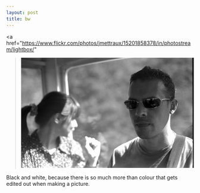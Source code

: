 ```yaml
---
layout: post
title: bw
---
```


<a
  href="https://www.flickr.com/photos/jmettraux/15201858378/in/photostream/lightbox/"
><img
  class="single"
  src="/images/bw.jpg"
/></a>

Black and white, because there is so much more than colour that gets edited out when making a picture.

